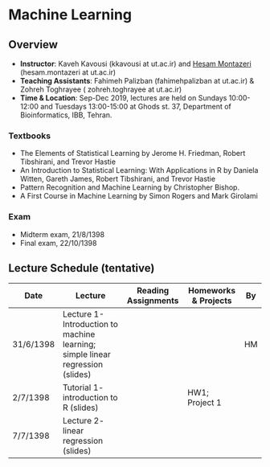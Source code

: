 # Machine Learning 

## Overview
- **Instructor**: Kaveh Kavousi (kkavousi at ut.ac.ir) and [Hesam Montazeri](http://lcbb.ut.ac.ir) (hesam.montazeri at ut.ac.ir)
- **Teaching Assistants**: Fahimeh Palizban (fahimehpalizban at ut.ac.ir) & Zohreh Toghrayee ( zohreh.toghrayee at ut.ac.ir)
- **Time & Location**: Sep-Dec 2019, lectures are held on Sundays 10:00-12:00 and Tuesdays 13:00-15:00 at Ghods st. 37, Department of Bioinformatics, IBB, Tehran.
### Textbooks
- The Elements of Statistical Learning by Jerome H. Friedman, Robert Tibshirani, and Trevor Hastie
- An Introduction to Statistical Learning: With Applications in R by Daniela Witten, Gareth James, Robert Tibshirani, and Trevor Hastie
- Pattern Recognition and Machine Learning by Christopher Bishop.
- A First Course in Machine Learning by Simon Rogers and Mark Girolami

### Exam
- Midterm exam, 21/8/1398 
- Final exam, 22/10/1398

## Lecture Schedule (tentative)

Date | Lecture | Reading Assignments | Homeworks & Projects | By |
 ------------- | -------------------------- | ------------- | ------------- | ------ |
31/6/1398 | Lecture 1- Introduction to machine learning;  simple linear regression (slides)| |  | HM |
2/7/1398  | Tutorial 1- introduction to R (slides) |  |  HW1; Project 1 |
7/7/1398  | Lecture 2- linear regression (slides) | | |  |
